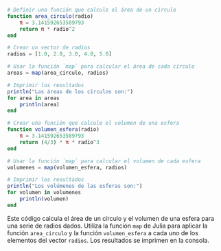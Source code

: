 ```julia
# Definir una función que calcule el área de un círculo
function area_circulo(radio)
    π = 3.141592653589793
    return π * radio^2
end

# Crear un vector de radios
radios = [1.0, 2.0, 3.0, 4.0, 5.0]

# Usar la función `map` para calcular el área de cada círculo
areas = map(area_circulo, radios)

# Imprimir los resultados
println("Las áreas de los círculos son:")
for area in areas
    println(area)
end

# Crear una función que calcule el volumen de una esfera
function volumen_esfera(radio)
    π = 3.141592653589793
    return (4/3) * π * radio^3
end

# Usar la función `map` para calcular el volumen de cada esfera
volumenes = map(volumen_esfera, radios)

# Imprimir los resultados
println("Los volúmenes de las esferas son:")
for volumen in volumenes
    println(volumen)
end
```

Este código calcula el área de un círculo y el volumen de una esfera para una serie de radios dados. Utiliza la función `map` de Julia para aplicar la función `area_circulo` y la función `volumen_esfera` a cada uno de los elementos del vector `radios`. Los resultados se imprimen en la consola.
